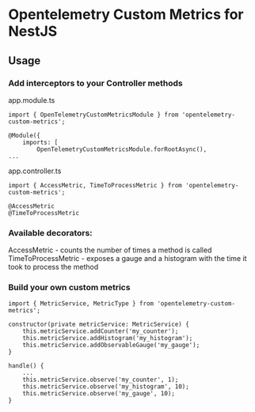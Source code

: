 # Opentelemetry Custom Metrics for NestJS

## Usage

### Add interceptors to your Controller methods

app.module.ts
```
import { OpenTelemetryCustomMetricsModule } from 'opentelemetry-custom-metrics';

@Module({
    imports: [
        OpenTelemetryCustomMetricsModule.forRootAsync(),
...
```

app.controller.ts
```
import { AccessMetric, TimeToProcessMetric } from 'opentelemetry-custom-metrics';
```

```
@AccessMetric
@TimeToProcessMetric
```

### Available decorators:
AccessMetric - counts the number of times a method is called
TimeToProcessMetric - exposes a gauge and a histogram with the time it took to process the method

### Build your own custom metrics

```
import { MetricService, MetricType } from 'opentelemetry-custom-metrics';

constructor(private metricService: MetricService) {
    this.metricService.addCounter('my_counter');
    this.metricService.addHistogram('my_histogram');
    this.metricService.addObservableGauge('my_gauge');
}

handle() {
    ...
    this.metricService.observe('my_counter', 1);
    this.metricService.observe('my_histogram', 10);
    this.metricService.observe('my_gauge', 10);
}
```